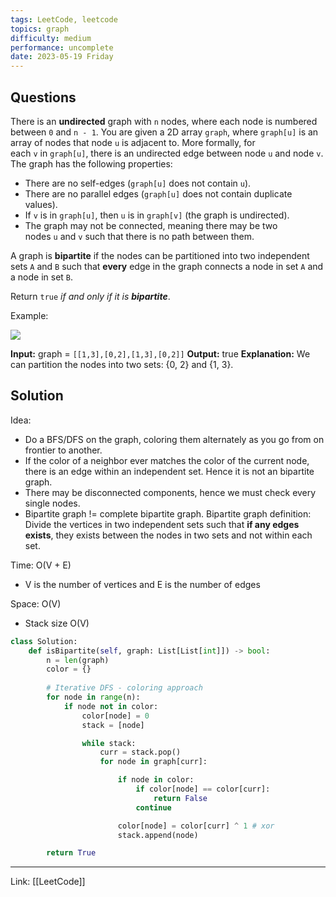 ```yaml
---
tags: LeetCode, leetcode
topics: graph
difficulty: medium
performance: uncomplete
date: 2023-05-19 Friday
---
```


## Questions

There is an **undirected** graph with `n` nodes, where each node is numbered between `0` and `n - 1`. You are given a 2D array `graph`, where `graph[u]` is an array of nodes that node `u` is adjacent to. More formally, for each `v` in `graph[u]`, there is an undirected edge between node `u` and node `v`. The graph has the following properties:

-   There are no self-edges (`graph[u]` does not contain `u`).
-   There are no parallel edges (`graph[u]` does not contain duplicate values).
-   If `v` is in `graph[u]`, then `u` is in `graph[v]` (the graph is undirected).
-   The graph may not be connected, meaning there may be two nodes `u` and `v` such that there is no path between them.

A graph is **bipartite** if the nodes can be partitioned into two independent sets `A` and `B` such that **every** edge in the graph connects a node in set `A` and a node in set `B`.

Return `true` _if and only if it is **bipartite**_.

Example: 

![](https://assets.leetcode.com/uploads/2020/10/21/bi1.jpg)

**Input:** graph = `[[1,3],[0,2],[1,3],[0,2]]`
**Output:** true
**Explanation:** We can partition the nodes into two sets: {0, 2} and {1, 3}.

## Solution

Idea: 
- Do a BFS/DFS on the graph, coloring them alternately as you go from on frontier to another. 
- If the color of a neighbor ever matches the color of the current node, there is an edge within an independent set. Hence it is not an bipartite graph. 
- There may be disconnected components, hence we must check every single nodes.
- Bipartite graph != complete bipartite graph. Bipartite graph definition: Divide the vertices in two independent sets such that **if any edges exists**, they exists between the nodes in two sets and not within each set.

Time: O(V + E)
- V is the number of vertices and E is the number of edges

Space: O(V)
- Stack size O(V)

```python
class Solution:
    def isBipartite(self, graph: List[List[int]]) -> bool:
        n = len(graph)
        color = {}
    
        # Iterative DFS - coloring approach
        for node in range(n):
            if node not in color:
                color[node] = 0
                stack = [node]  

                while stack:
                    curr = stack.pop()
                    for node in graph[curr]:

                        if node in color:
                            if color[node] == color[curr]:
                                return False
                            continue

                        color[node] = color[curr] ^ 1 # xor
                        stack.append(node)

        return True
```


---
Link: [[LeetCode]]
